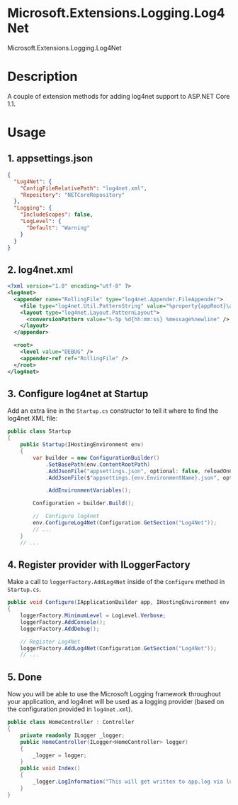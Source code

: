 # Microsoft.Extensions.Logging.Log4Net

Microsoft.Extensions.Logging.Log4Net

# Description

A couple of extension methods for adding log4net support to ASP.NET Core 1.1.

# Usage


## 1. appsettings.json

```json
{
  "Log4Net": {
    "ConfigFileRelativePath": "log4net.xml",
    "Repository": "NETCoreRepository"
  },
  "Logging": {
    "IncludeScopes": false,
    "LogLevel": {
      "Default": "Warning"
    }
  }
}
```

## 2. log4net.xml


```xml
<?xml version="1.0" encoding="utf-8" ?>
<log4net>
  <appender name="RollingFile" type="log4net.Appender.FileAppender">
    <file type="log4net.Util.PatternString" value="%property{appRoot}\app.log" />
    <layout type="log4net.Layout.PatternLayout">
      <conversionPattern value="%-5p %d{hh:mm:ss} %message%newline" />
    </layout>
  </appender>

  <root>
    <level value="DEBUG" />
    <appender-ref ref="RollingFile" />
  </root>
</log4net>
```


## 3. Configure log4net at Startup

Add an extra line in the `Startup.cs` constructor to tell it where to find the log4net XML file:

```csharp
public class Startup
{
    public Startup(IHostingEnvironment env)
    {
        var builder = new ConfigurationBuilder()
            .SetBasePath(env.ContentRootPath)
            .AddJsonFile("appsettings.json", optional: false, reloadOnChange: true)
            .AddJsonFile($"appsettings.{env.EnvironmentName}.json", optional: true)

            .AddEnvironmentVariables();

        Configuration = builder.Build();

        //  Configure log4net
        env.ConfigureLog4Net(Configuration.GetSection("Log4Net"));
		// ...
    }
    // ...
```

## 4. Register provider with ILoggerFactory

Make a call to `loggerFactory.AddLog4Net` inside of the `Configure` method in `Startup.cs`.

```csharp
public void Configure(IApplicationBuilder app, IHostingEnvironment env, ILoggerFactory loggerFactory)
{
    loggerFactory.MinimumLevel = LogLevel.Verbose;
    loggerFactory.AddConsole();
    loggerFactory.AddDebug();

	// Register Log4Net
    loggerFactory.AddLog4Net(Configuration.GetSection("Log4Net"));
    // ...
```

## 5. Done

Now you will be able to use the Microsoft Logging framework throughout your application, and log4net will be used as a logging provider (based on the configuration provided in `log4net.xml`).

```csharp
public class HomeController : Controller
{
	private readonly ILogger _logger;
	public HomeController(ILogger<HomeController> logger)
	{
		_logger = logger;
	}
	public void Index()
	{
		_logger.LogInformation("This will get written to app.log via log4net.");
	}
}
```